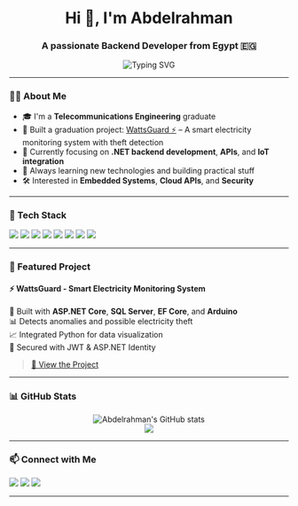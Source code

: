 <h1 align="center">Hi 👋, I'm Abdelrahman</h1>
<h3 align="center">A passionate Backend Developer from Egypt 🇪🇬</h3>

<p align="center">
  <img src="https://readme-typing-svg.herokuapp.com?font=Fira+Code&duration=3000&pause=1000&center=true&vCenter=true&width=435&lines=Backend+Developer;ASP.NET+Core+Lover;Arduino+Integration+Expert;Open+Source+Contributor" alt="Typing SVG" />
</p>

---

### 👨‍💻 About Me

- 🎓 I'm a **Telecommunications Engineering** graduate  
- 🚀 Built a graduation project: [WattsGuard ⚡](https://github.com/USERNAME/WattsGuard) – A smart electricity monitoring system with theft detection  
- 💼 Currently focusing on **.NET backend development**, **APIs**, and **IoT integration**  
- 🔭 Always learning new technologies and building practical stuff  
- 🛠️ Interested in **Embedded Systems**, **Cloud APIs**, and **Security**  

---

### 🧰 Tech Stack

<p>
  <img src="https://img.shields.io/badge/C%23-239120?style=flat&logo=c-sharp&logoColor=white"/>
  <img src="https://img.shields.io/badge/.NET-512BD4?style=flat&logo=dotnet&logoColor=white"/>
  <img src="https://img.shields.io/badge/ASP.NET_Core-512BD4?style=flat&logo=dotnet&logoColor=white"/>
  <img src="https://img.shields.io/badge/Entity_Framework-512BD4?style=flat&logo=efcore&logoColor=white"/>
  <img src="https://img.shields.io/badge/SQL_Server-CC2927?style=flat&logo=microsoftsqlserver&logoColor=white"/>
  <img src="https://img.shields.io/badge/Arduino-00979D?style=flat&logo=arduino&logoColor=white"/>
  <img src="https://img.shields.io/badge/JavaScript-F7DF1E?style=flat&logo=javascript&logoColor=black"/>
  <img src="https://img.shields.io/badge/Git-F05032?style=flat&logo=git&logoColor=white"/>
</p>

---

### 🚀 Featured Project

#### ⚡ WattsGuard - Smart Electricity Monitoring System  
🔌 Built with **ASP.NET Core**, **SQL Server**, **EF Core**, and **Arduino**  
📊 Detects anomalies and possible electricity theft  
📈 Integrated Python for data visualization  
🔐 Secured with JWT & ASP.NET Identity

> [🔗 View the Project](https://github.com/USERNAME/WattsGuard)

---

### 📊 GitHub Stats

<p align="center">
  <img src="https://github-readme-stats.vercel.app/api?username=USERNAME&show_icons=true&theme=radical" alt="Abdelrahman's GitHub stats" />
  <br />
  <img src="https://github-readme-stats.vercel.app/api/top-langs/?username=USERNAME&layout=compact&theme=radical" />
</p>

---

### 📫 Connect with Me

<p>
  <a href="mailto:your-email@example.com"><img src="https://img.shields.io/badge/email-D14836?style=flat&logo=gmail&logoColor=white"/></a>
  <a href="www.linkedin.com/in/abdelrhman-khaled-b58921241"><img src="https://img.shields.io/badge/LinkedIn-0A66C2?style=flat&logo=linkedin&logoColor=white"/></a>
  <a href="https://github.com/USERNAME"><img src="https://img.shields.io/badge/GitHub-100000?style=flat&logo=github&logoColor=white"/></a>
</p>

---

<!-- Optional Spotify, WakaTime, or Article Sections can go here -->

